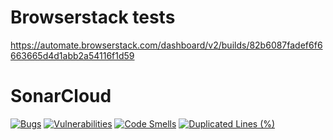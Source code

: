 # Browserstack tests

https://automate.browserstack.com/dashboard/v2/builds/82b6087fadef6f6663665d4d1abb2a54116f1d59

# SonarCloud

[![Bugs](https://sonarcloud.io/api/project_badges/measure?project=wmaterna_e-commerce-project-frontend&metric=bugs)](https://sonarcloud.io/summary/new_code?id=wmaterna_e-commerce-project-frontend)
[![Vulnerabilities](https://sonarcloud.io/api/project_badges/measure?project=wmaterna_e-commerce-project-frontend&metric=vulnerabilities)](https://sonarcloud.io/summary/new_code?id=wmaterna_e-commerce-project-frontend)
[![Code Smells](https://sonarcloud.io/api/project_badges/measure?project=wmaterna_e-commerce-project-frontend&metric=code_smells)](https://sonarcloud.io/summary/new_code?id=wmaterna_e-commerce-project-frontend)
[![Duplicated Lines (%)](https://sonarcloud.io/api/project_badges/measure?project=wmaterna_e-commerce-project-frontend&metric=duplicated_lines_density)](https://sonarcloud.io/summary/new_code?id=wmaterna_e-commerce-project-frontend)

